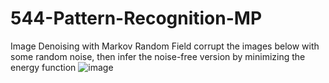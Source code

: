# 544-Pattern-Recognition-MP
Image Denoising with Markov Random Field
corrupt the images below with some random noise, then infer the noise-free version by minimizing the energy function
![image](http://github.com/hjw1993/544-Pattern-Recognition-MP/raw/master/ImageDenoisiong/mrl.png)
